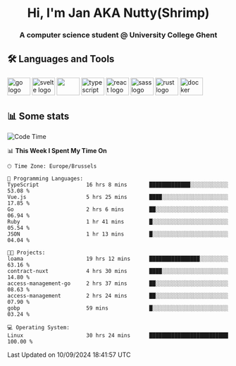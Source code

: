 <h1 align="center">Hi, I'm Jan AKA Nutty(Shrimp)</h1>
<h3 align="center">A computer science student @ University College Ghent</h3>

<h2 align="left">🛠️ Languages and Tools</h2>

###

<div align="left">
  <img src="https://cdn.jsdelivr.net/gh/devicons/devicon/icons/go/go-original.svg" height="40" width="52" alt="go logo"  />
  <img src="https://cdn.jsdelivr.net/gh/devicons/devicon@latest/icons/svelte/svelte-original.svg"  height="40" width="52" alt="svelte logo" />
  <img src="https://cdn.jsdelivr.net/gh/devicons/devicon@latest/icons/tailwindcss/tailwindcss-original.svg" height="40" width="52" />
  <img src="https://cdn.jsdelivr.net/gh/devicons/devicon/icons/typescript/typescript-original.svg" height="40" width="52" alt="typescript logo"  />
  <img src="https://cdn.jsdelivr.net/gh/devicons/devicon/icons/react/react-original.svg" height="40" width="52" alt="react logo"  />
  <img src="https://cdn.jsdelivr.net/gh/devicons/devicon/icons/sass/sass-original.svg" height="40" width="52" alt="sass logo"  />
  <img src="https://cdn.jsdelivr.net/gh/devicons/devicon@latest/icons/rust/rust-original.svg" height="40" width="52" alt="rust logo" />
  <img src="https://cdn.jsdelivr.net/gh/devicons/devicon/icons/docker/docker-original.svg" height="40" width="52" alt="docker logo"  />
</div>

<h2>📊 Some stats</h2>

<!--START_SECTION:waka-->
![Code Time](http://img.shields.io/badge/Code%20Time-5%2C009%20hrs%2030%20mins-blue)

📊 **This Week I Spent My Time On** 

```text
🕑︎ Time Zone: Europe/Brussels

💬 Programming Languages: 
TypeScript               16 hrs 8 mins       █████████████░░░░░░░░░░░░   53.08 % 
Vue.js                   5 hrs 25 mins       ████░░░░░░░░░░░░░░░░░░░░░   17.85 % 
Go                       2 hrs 6 mins        ██░░░░░░░░░░░░░░░░░░░░░░░   06.94 % 
Ruby                     1 hr 41 mins        █░░░░░░░░░░░░░░░░░░░░░░░░   05.54 % 
JSON                     1 hr 13 mins        █░░░░░░░░░░░░░░░░░░░░░░░░   04.04 % 

🐱‍💻 Projects: 
loama                    19 hrs 12 mins      ████████████████░░░░░░░░░   63.16 % 
contract-nuxt            4 hrs 30 mins       ████░░░░░░░░░░░░░░░░░░░░░   14.80 % 
access-management-go     2 hrs 37 mins       ██░░░░░░░░░░░░░░░░░░░░░░░   08.63 % 
access-management        2 hrs 24 mins       ██░░░░░░░░░░░░░░░░░░░░░░░   07.90 % 
gobp                     59 mins             █░░░░░░░░░░░░░░░░░░░░░░░░   03.24 % 

💻 Operating System: 
Linux                    30 hrs 24 mins      █████████████████████████   100.00 % 
```


 Last Updated on 10/09/2024 18:41:57 UTC
<!--END_SECTION:waka-->
